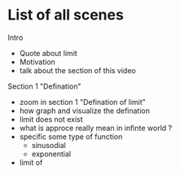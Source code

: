 # List of all scenes
Intro
- Quote about limit
-  Motivation
- talk about the section of this video

Section 1 "Defination"
- zoom in section 1 "Defination of limit"
- how graph and visualize the defination
- limit does not exist
- what is approce really mean in infinte world ? 
- specific some type of function
  - sinusodial
  - exponential
- limit of

